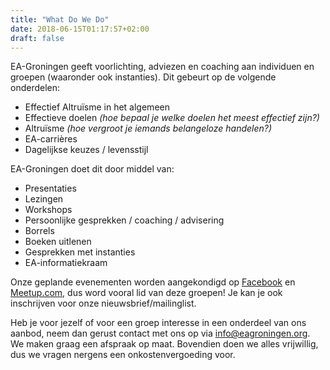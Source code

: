 ```yaml
---
title: "What Do We Do"
date: 2018-06-15T01:17:57+02:00
draft: false
---
```


EA-Groningen geeft voorlichting, adviezen en coaching aan individuen en groepen (waaronder ook instanties). Dit gebeurt op de volgende onderdelen:

- Effectief Altruïsme in het algemeen
- Effectieve doelen  *(hoe bepaal je welke doelen het meest effectief zijn?)*
- Altruïsme  *(hoe vergroot je iemands belangeloze handelen?)*
- EA-carrières
- Dagelijkse keuzes / levensstijl

EA-Groningen doet dit door middel van:

- Presentaties
- Lezingen
- Workshops
- Persoonlijke gesprekken / coaching / advisering
- Borrels
- Boeken uitlenen
- Gesprekken met instanties 
- EA-informatiekraam

Onze geplande evenementen worden aangekondigd op [Facebook](http://www.facebook.com/groups/EffectiefAltruismeGroningen) en [Meetup.com](http://www.meetup.com/Effective-Altruism-Groningen), dus word vooral lid van deze groepen! Je kan je ook inschrijven voor onze nieuwsbrief/mailinglist.

Heb je voor jezelf of voor een groep interesse in een onderdeel van ons aanbod, neem dan gerust contact met ons op via info@eagroningen.org. We maken graag een afspraak op maat. Bovendien doen we alles vrijwillig, dus we vragen nergens een onkostenvergoeding voor.
